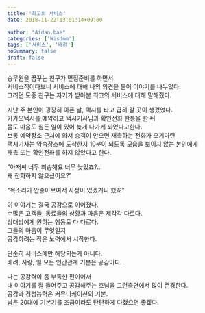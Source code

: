 ```yaml
---
title: "최고의 서비스"
date: 2018-11-22T13:01:14+09:00

author: "Aidan.bae"
categories: ['Wisdom']
tags: ['서비스', '배려']
noSummary: false
draft: false
---
```

승무원을 꿈꾸는 친구가 면접준비를 하면서  
서비스직이다보니 서비스에 대해 나의 의견을 물어 이야기를 나누었다.  
그러던 도중
친구는 자기가 받아본 최고의 서비스에 대해 말해줬다.

지난 주 본인이 굉장히 아픈 날, 택시를 타고 급히 갈 곳이 생겼었다.  
카카오택시를 예약하고 택시기사님과 확인전화 한통을 한 뒤  
몸도 마음도 힘든 일이 있어 늦게 나가게 되었다고한다.  
보통 예약장소 근처에 와서 승객이 안오면 재촉하는 전화가 오기마련  
택시기사는 약속장소에 도착한지 10분이 되도록 모습을 보이지 않는 본인에게  
재촉 또는 확인전화를 하지 않았다고 한다.

"아저씨 너무 죄송해요 너무 늦었죠?..  
왜 전화하지 않으셨어요?"

"목소리가 안좋아보여서 사정이 있겠거니 했죠"



이 이야기는 결국 공감으로 이어졌다.  
수많은 고객들, 동료들의 상황과 마음은 제각각 다르다.  
상대방에게 원하는 행동도 다 다르다.  
그들의 마음이 무엇일지    
공감하려는 작은 노력에서 시작한다.  

단순히 서비스에만 해당되는게 아니다.  
배려, 사랑, 일 모든 인간관계 기본은 공감이다.  

나는 공감력이 좀 부족한 편이어서  
내 이야기를 잘 들어주고 공감해주는 호님을 그런측면에서 많이 존경한다.   
공감과 경청능력은 커뮤니케이션의 기본.  
남은 20대에 기본기를 조금이라도 탄탄하게 다졌으면 좋겠다.
